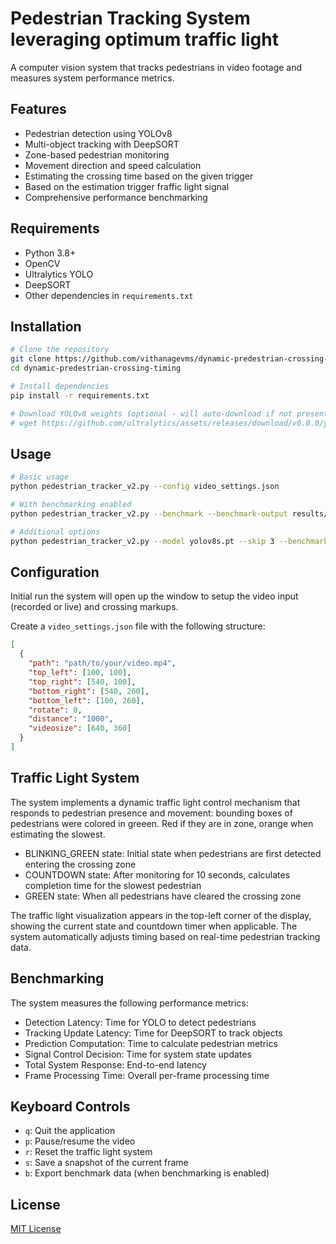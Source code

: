 # Pedestrian Tracking System leveraging optimum traffic light

A computer vision system that tracks pedestrians in video footage and measures system performance metrics.

## Features

- Pedestrian detection using YOLOv8
- Multi-object tracking with DeepSORT
- Zone-based pedestrian monitoring
- Movement direction and speed calculation
- Estimating the crossing time based on the given trigger
- Based on the estimation trigger fraffic light signal
- Comprehensive performance benchmarking

## Requirements

- Python 3.8+
- OpenCV
- Ultralytics YOLO
- DeepSORT
- Other dependencies in `requirements.txt`

## Installation

```bash
# Clone the repository
git clone https://github.com/vithanagevms/dynamic-predestrian-crossing-timing.git
cd dynamic-predestrian-crossing-timing

# Install dependencies
pip install -r requirements.txt

# Download YOLOv8 weights (optional - will auto-download if not present)
# wget https://github.com/ultralytics/assets/releases/download/v0.0.0/yolov8n.pt
```

## Usage

```bash
# Basic usage
python pedestrian_tracker_v2.py --config video_settings.json

# With benchmarking enabled
python pedestrian_tracker_v2.py --benchmark --benchmark-output results/benchmark_data.csv

# Additional options
python pedestrian_tracker_v2.py --model yolov8s.pt --skip 3 --benchmark
```

## Configuration

Initial run the system will open up the window to setup the video input (recorded or live) and crossing markups. 

Create a `video_settings.json` file with the following structure:

```json
[
  {
    "path": "path/to/your/video.mp4",
    "top_left": [100, 100],
    "top_right": [540, 100],
    "bottom_right": [540, 260],
    "bottom_left": [100, 260],
    "rotate": 0,
    "distance": "1000",
    "videosize": [640, 360]
  }
]
```

## Traffic Light System
The system implements a dynamic traffic light control mechanism that responds to pedestrian presence and movement:
bounding boxes of pedestrians were colored in greeen. Red if they are in zone, orange when estimating the slowest. 

- BLINKING_GREEN state: Initial state when pedestrians are first detected entering the crossing zone
- COUNTDOWN state: After monitoring for 10 seconds, calculates completion time for the slowest pedestrian
- GREEN state: When all pedestrians have cleared the crossing zone

The traffic light visualization appears in the top-left corner of the display, showing the current state and countdown timer when applicable. The system automatically adjusts timing based on real-time pedestrian tracking data.


## Benchmarking

The system measures the following performance metrics:

- Detection Latency: Time for YOLO to detect pedestrians
- Tracking Update Latency: Time for DeepSORT to track objects
- Prediction Computation: Time to calculate pedestrian metrics
- Signal Control Decision: Time for system state updates
- Total System Response: End-to-end latency
- Frame Processing Time: Overall per-frame processing time

## Keyboard Controls

- `q`: Quit the application
- `p`: Pause/resume the video
- `r`: Reset the traffic light system
- `s`: Save a snapshot of the current frame
- `b`: Export benchmark data (when benchmarking is enabled)

## License

[MIT License](LICENSE)